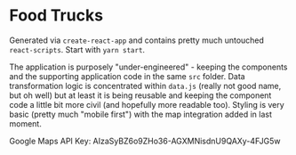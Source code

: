 Food Trucks
===========

Generated via `create-react-app` and contains pretty much untouched `react-scripts`. Start with `yarn start`.

The application is purposely "under-engineered" - keeping the components and the supporting application code in the same `src` folder. Data transformation logic is concentrated within `data.js` (really not good name, but oh well) but at least it is being reusable and keeping the component code a little bit more civil (and hopefully more readable too). Styling is very basic (pretty much "mobile first") with the map integration added in last moment.

Google Maps API Key: AIzaSyBZ6o9ZHo36-AGXMNisdnU9QAXy-4FJG5w